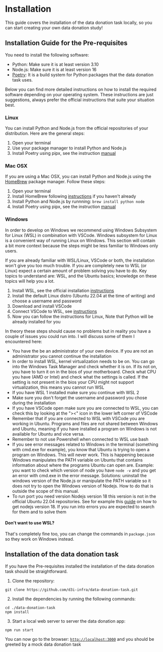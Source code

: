 # Installation

This guide covers the installation of the data donation task locally, so you can start creating your own data donation study!

## Installation Guide for the Pre-requisites

You need to install the following software:

- Python: Make sure it is at least version 3.10
- Node.js: Make sure it is at least version 16
- [Poetry](https://python-poetry.org/): It is a build system for Python packages that the data donation task uses. 

Below you can find more detailed instructions on how to install the required software depending on your operating system. 
These instructions are just suggestions, always prefer the official instructions that suite your situation best.

### Linux

You can install Python and Node.js from the official repositories of your distribution. Here are the general steps:

1. Open your terminal
2. Use your package manager to install Python and Node.js
3. Install Poetry using pipx, see the instruction [manual](https://python-poetry.org/docs/)

### Mac OSX 

If you are using a Mac OSX, you can install Python and Node.js using the [HomeBrew](https://brew.sh/) package manager. Follow these steps:

1. Open your terminal
2. Install HomeBrew following [instructions](https://brew.sh/) if you haven't already
3. Install Python and Node.js by runnning: `brew install python node`
4. Install Poetry using pipx, see the instruction [manual](https://python-poetry.org/docs/)


### Windows

In order to develop on Windows we recommend using Windows Subsystem for Linux (WSL) in combination with VSCode. 
Windows subsystem for Linux is a convenient way of running Linux on Windows.
This section will contain a bit more context because the steps might be less familiar to Windows only users.

If you are already familiar with WSL/Linux, VSCode or both, the installation won't give you too much trouble.
If you are completely new to WSL (or Linux) expect a certain amount of problem solving you have to do.
Key topics to understand are: WSL, and the Ubuntu basics; knowledge on these topics will help you a lot. 

1. Install WSL, see the official installation [instructions](https://learn.microsoft.com/en-us/windows/wsl/install)
2. Install the default Linux distro (Ubuntu 22.04 at the time of writing) and choose a username and password
3. Download and install VSCode
4. Connect VSCode to WSL, see [instructions](https://code.visualstudio.com/docs/remote/wsl-tutorial)
5. Now you can follow the instructions for Linux, Note that Python will be already installed for you

In theory these steps should cause no problems but in reality you have a couple of issues you could run into. I will discuss some of them I encountered here: 

* You have the be an administrator of your own device. If you are not an administrator you cannot continue the installation 
* In order to install WSL, kernel virtualization needs to be on. You can go into the Windows Task Manager and check whether it is on. If its not on, you have to turn it on in the bios of your motherboard. Check what CPU you have (AMD or Intel) and check what the settings is called. If the setting is not present in the bios your CPU might not support virtualization, this means you cannot run WSL
* If you have WSL 1 installed make sure you continue with WSL 2
* Make sure you don't forget the username and password you chose during the installation
* If you have VSCode open make sure you are connected to WSL, you can check this by looking at the "><" icon in the lower left corner of VSCode
* Remember that if you are connected to WSL with VSCode you are working in Ubuntu. Programs and files are not shared between Windows and Ubuntu, meaning if you have installed a program on Windows is not available for Ubuntu and vice versa.
* Remember to not use Powershell when connected to WSL use bash
* If you see error messages related to Windows in the terminal (something with cmd.exe for example), you know that Ubuntu is trying to open a program on Windows. This will never work. This is happening because Windows manipulates the PATH variable on Ubuntu that contains information about where the programs Ubuntu can open are. Example: you want to check which version of node you have `node -v` and you get an error with cmd.exe in the error message. Solutions: uninstall the windows version of the Node.js or manipulate the PATH variable so it does not try to open the Windows version of Nodejs. How to do that is outside the scope of this manual.
* To run port you need version Nodejs version 18 this version is not in the official Ubuntu 22.04 repositories. See for example this [guide](https://www.digitalocean.com/community/tutorials/how-to-install-node-js-on-ubuntu-22-04) on how to get nodejs version 18. If you run into errors you are expected to search for them and to solve them

#### Don't want to use WSL?

That's completely fine too, you can change the commands in `package.json` so they work on Windows instead.

## Installation of the data donation task

If you have the Pre-requisites installed the installation of the data donation task should be straightforward.

1. Clone the repository:

```
git clone https://github.com/d3i-infra/data-donation-task.git
```

2. Install the dependencies by running the following commands:

```
cd ./data-donation-task
npm install
```

3. Start a local web server to server the data donation app: 

```
npm run start
```

You can now go to the browser: [`http://localhost:3000`](http://localhost:3000) and you should be greeted by a mock data donation task
